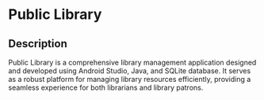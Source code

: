 # Public Library

## Description

Public Library is a comprehensive library management application designed and developed using Android Studio, Java, and SQLite database. It serves as a robust platform for managing library resources efficiently, providing a seamless experience for both librarians and library patrons.
